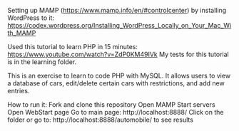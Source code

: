 Setting up MAMP (https://www.mamp.info/en/#controlcenter) by installing WordPress to it: https://codex.wordpress.org/Installing_WordPress_Locally_on_Your_Mac_With_MAMP

Used this tutorial to learn PHP in 15 minutes:
https://www.youtube.com/watch?v=ZdP0KM49IVk
My tests for this tutorial is in the learning folder.

This is an exercise to learn to code PHP with MySQL. It allows users to view a database of cars, edit/delete certain cars with restrictions, and add new entries.

How to run it:
Fork and clone this repository
Open MAMP
Start servers
Open WebStart page
Go to main page: http://localhost:8888/
Click on the folder or go to: http://localhost:8888/automobile/ to see results
